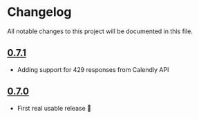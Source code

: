 # Changelog

All notable changes to this project will be documented in this file.

## [0.7.1]
* Adding support for 429 responses from Calendly API

[0.7.1]: https://github.com/araluce/calendlyr/compare/v0.7.0...v0.7.1

## [0.7.0]
* First real usable release :tada:

[0.7.0]: https://github.com/araluce/calendlyr/compare/v0.1.0...v0.7.0
